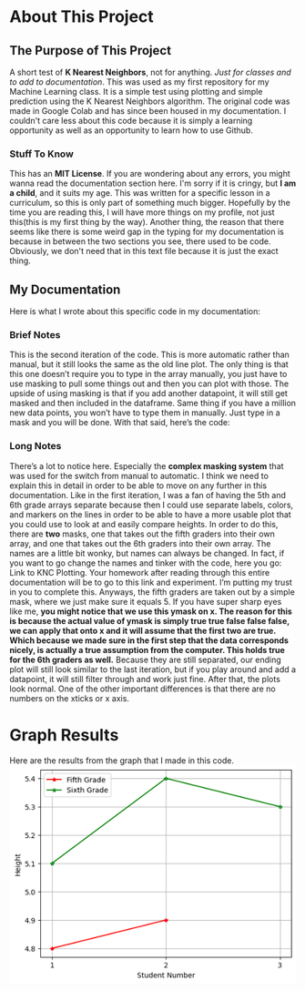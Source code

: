 # About This Project
## The Purpose of This Project
A short test of **K Nearest Neighbors**, not for anything. _Just for classes and to add to documentation_. This was used as my first repository for my Machine Learning class. It is a simple test using plotting and simple prediction using the K Nearest Neighbors algorithm. The original code was made in Google Colab and has since been housed in my documentation. I couldn't care less about this code because it is simply a learning opportunity as well as an opportunity to learn how to use Github.
### Stuff To Know
This has an **MIT License**. If you are wondering about any errors, you might wanna read the documentation section here. I'm sorry if it is cringy, but **I am a child**, and it suits my age. This was written for a specific lesson in a curriculum, so this is only part of something much bigger. Hopefully by the time you are reading this, I will have more things on my profile, not just this(this is my first thing by the way). Another thing, the reason that there seems like there is some weird gap in the typing for my documentation is because in between the two sections  you see, there used to be  code. Obviously, we don't need that in this text file because it is just the exact thing. 
## My Documentation
Here is what I wrote about this specific code in my documentation: 

### Brief Notes
This is the second iteration of the code. This is more automatic rather than manual, but it still looks the same as the old line plot. The only thing is that this one doesn’t require you to type in the array manually, you just have to use masking to pull some things out and then you can plot with those. The upside of using masking is that if you add another datapoint, it will still get masked and then included in the dataframe. Same thing if you have a million new data points, you won’t have to type them in manually. Just type in a mask and you will be done. With that said, here’s the code: 

### Long Notes  
There’s a lot to notice here. Especially the **complex masking system** that was used for the switch from manual to automatic. I think we need to explain this in detail in order to be able to move on any further in this documentation. Like in the first iteration, I was a fan of having the 5th and 6th grade arrays separate because then I could use separate labels, colors, and markers on the lines in order to be able to have a more usable plot that you could use to look at and easily compare heights. In order to do this, there are **two** masks, one that takes out the fifth graders into their own array, and one that takes out the 6th graders into their own array. The names are a little bit wonky, but names can always be changed. In fact, if you want to go change the names and tinker with the code, here you go: Link to KNC Plotting. Your homework after reading through this entire documentation will be to go to this link and experiment. I’m putting my trust in you to complete this. Anyways, the fifth graders are taken out by a simple mask, where we just make sure it equals 5. If you have super sharp eyes like me, **you might notice that we use this ymask on x. The reason for this is because the actual value of ymask is simply true true false false false, we can apply that onto x and it will assume that the first two are true. Which because we made sure in the first step that the data corresponds nicely, is actually a true assumption from the computer.  This holds true for the 6th graders as well.** Because they are still separated, our ending plot will still look similar to the last iteration, but if you play around and add a datapoint, it will still filter through and work just fine. After that, the plots look normal. One of the other important differences is that there are no numbers on the xticks or x axis. 

# Graph Results
Here are the results from the graph that I made in this code. 
![Image](FifthGradeSixthGradeHeight.png "The Image")
